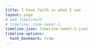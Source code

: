 ```yaml
---
title: I have faith in what I see
layout: page
# add TimelineJS
# timeline: time-sweet-1
timeline-json: timeline-sweet-1.json
timeline-options:
  hash_bookmark: true
---
```

